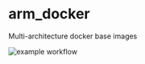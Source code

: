 # arm_docker
Multi-architecture docker base images

![example workflow](https://github.com/mnacey/arm_docker/actions/workflows/docker-image.yml/badge.svg)
